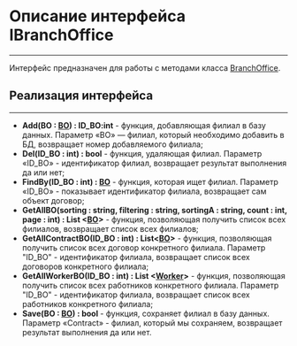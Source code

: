 # **Описание интерфейса IBranchOffice**
***
Интерфейс предназначен для работы с методами класса [BranchOffice](https://github.com/prmxt/Insurance-company/blob/master/docs/BranchOffice.md).
## Реализация интерфейса
***
+ **Add(BO : [BO](https://github.com/prmxt/Insurance-company/blob/master/docs/BranchOffice.md)) : ID_BO:int** - функция, добавляющая филиал в базу данных. Параметр «BO» — филиал, который необходимо добавить в БД, возвращает номер добавляемого филиала;
+ **Del(ID_BO : int) : bool** - функция, удаляющая филиал. Параметр «ID_BO» - идентификатор филиал, возвращает результат выполнения да или нет;
+ **FindBy(ID_BO : int) : [BO](https://github.com/prmxt/Insurance-company/blob/master/docs/BranchOffice.md)** - функция, которая ищет филиал. Параметр «ID_BO» - показывает идентификатор филиала, возвращает сам объект договор;
+ **GetAllBO(sorting : string, filtering : string, sortingA : string, count : int, page : int) : List <[BO]()>** - функция, позволяющая получить список всех филиалов, возвращает список всех филиалов;
+ **GetAllContractBO(ID_BO : int) : List<[BO](https://github.com/prmxt/Insurance-company/blob/master/docs/BranchOffice.md)>** - функция, позволяющая получить список всех договор конкретного филиала. Параметр "ID_BO" - идентификатор филиала, возвращает список всех договоров конкретного филиала;
+ **GetAllWorkerBO(ID_BO : int) : List <[Worker](https://github.com/prmxt/Insurance-company/blob/master/docs/Worker.md)>** - функция, позволяющая получить список всех работников конкретного филиала. Параметр "ID_BO" - идентификатор филиала, возвращает список всех работников конкретного филиала;
+ **Save(BO : [BO](https://github.com/prmxt/Insurance-company/blob/master/docs/BranchOffice.md)) : bool** - функция, сохраняет филиал в базу данных. Параметр «Contract» - филиал, который мы сохраняем, возвращает результат выполнения да или нет.
